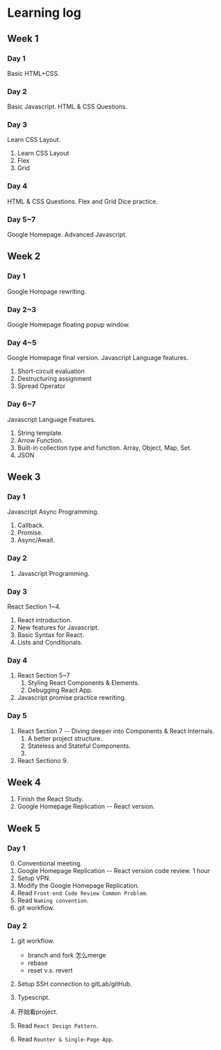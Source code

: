 # Learning log

## Week 1

### Day 1
Basic HTML+CSS.

### Day 2
Basic Javascript.
HTML & CSS Questions.

### Day 3
Learn CSS Layout.
1. Learn CSS Layout
2. Flex
3. Grid

### Day 4
HTML & CSS Questions.
Flex and Grid Dice practice.

### Day 5~7
Google Homepage.
Advanced Javascript.

## Week 2

### Day 1
Google Hompage rewriting.

### Day 2~3
Google Homepage floating popup window.

### Day 4~5
Google Homepage final version.
Javascript Language features.
1. Short-circuit evaluation
2. Destructuring assignment
3. Spread Operator

### Day 6~7
Javascript Language Features.
1. String template.
2. Arrow Function.
3. Built-in collection type and function. Array, Object, Map, Set.
4. JSON

## Week 3

### Day 1
Javascript Async Programming.
1. Callback.
2. Promise.
3. Async/Await.

### Day 2
1. Javascript Programming.

### Day 3
React Section 1~4.
1. React introduction.
2. New features for Javascript.
3. Basic Syntax for React.
4. Lists and Conditionals.

### Day 4
1. React Section 5~7
    1. Styling React Components & Elements.
    2. Debugging React App.
2. Javascript promise practice rewriting.

### Day 5
1. React Section 7 -- Diving deeper into Components & React Internals.
    1. A better project structure.
    2. Stateless and Stateful Components.
    3. 
2. React Sectiono 9.

## Week 4
1. Finish the React Study.
2. Google Homepage Replication -- React version.

## Week 5
### Day 1
0. Conventional meeting.
1. Google Homepage Replication -- React version code review. 1 hour
2. Setup VPN.
3. Modify the Google Homepage Replication.
4. Read `Front-end Code Review Common Problem`.
5. Read `Naming convention`.
6. git workflow.

### Day 2

1. git workflow.
    - branch and fork 怎么merge
    - rebase
    - reset v.s. revert
2. Setup SSH connection to gitLab/gitHub.

3. Typescript.
4. 开始看project.
5. Read `React Design Pattern`.
6. Read `Rounter & Single-Page-App`.
